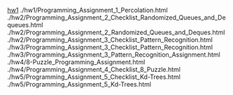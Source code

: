 [hw1](http://htmlpreview.github.com/?https://github.com/dvklopfenstein/PrincetonAlgorithms/blob/master/thirdparty/hw1/Programming_Assignment_1_Percolation.html)
./hw1/Programming_Assignment_1_Percolation.html
./hw2/Programming_Assignment_2_Checklist_Randomized_Queues_and_Dequeues.html
./hw2/Programming_Assignment_2_Randomized_Queues_and_Deques.html
./hw2/Programming_Assignment_3_Checklist_Pattern_Recognition.html
./hw3/Programming_Assignment_3_Checklist_Pattern_Recognition.html
./hw3/Programming_Assignment_3_Pattern_Recognition_Assignment.html
./hw4/8-Puzzle_Programming_Assignment.html
./hw4/Programming_Assignment_4_Checklist_8_Puzzle.html
./hw5/Programming_Assignment_5_Checklist_Kd-Trees.html
./hw5/Programming_Assignment_5_Kd-Trees.html

